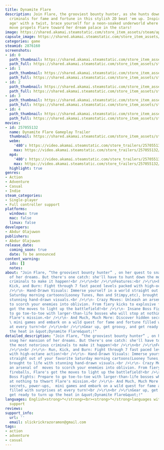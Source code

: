 ```yaml
---
title: Dynamite Flare
description: Join Flare, the grooviest bounty hunter, as she hunts down dangerous
  criminals for fame and fortune in this stylish 2D beat 'em up. Inspired by the 'golden
  age' with a twist, brace yourself for a neon-soaked underworld where every fiery
  move propels Flare toward her dream palace in the stars!
image: https://shared.akamai.steamstatic.com/store_item_assets/steam/apps/2876160/header.jpg?t=1726353289
capsule_image: https://shared.akamai.steamstatic.com/store_item_assets/steam/apps/2876160/capsule_231x87.jpg?t=1726353289
categories: game
steamid: 2876160
screenshots:
- id: 0
  path_thumbnail: https://shared.akamai.steamstatic.com/store_item_assets/steam/apps/2876160/ss_8bb962cd2edd69cb1d2bef2aedc19de55f06920f.600x338.jpg?t=1726353289
  path_full: https://shared.akamai.steamstatic.com/store_item_assets/steam/apps/2876160/ss_8bb962cd2edd69cb1d2bef2aedc19de55f06920f.1920x1080.jpg?t=1726353289
- id: 1
  path_thumbnail: https://shared.akamai.steamstatic.com/store_item_assets/steam/apps/2876160/ss_da52ddd9ff03b24344cd39b739dd7b3ac2513f91.600x338.jpg?t=1726353289
  path_full: https://shared.akamai.steamstatic.com/store_item_assets/steam/apps/2876160/ss_da52ddd9ff03b24344cd39b739dd7b3ac2513f91.1920x1080.jpg?t=1726353289
- id: 2
  path_thumbnail: https://shared.akamai.steamstatic.com/store_item_assets/steam/apps/2876160/ss_9790fba865f30c844bfbab25e3e1ef6ef8bd01a2.600x338.jpg?t=1726353289
  path_full: https://shared.akamai.steamstatic.com/store_item_assets/steam/apps/2876160/ss_9790fba865f30c844bfbab25e3e1ef6ef8bd01a2.1920x1080.jpg?t=1726353289
- id: 3
  path_thumbnail: https://shared.akamai.steamstatic.com/store_item_assets/steam/apps/2876160/ss_b7eae8da17de9e3782a712c5c1cea5572c6c72ae.600x338.jpg?t=1726353289
  path_full: https://shared.akamai.steamstatic.com/store_item_assets/steam/apps/2876160/ss_b7eae8da17de9e3782a712c5c1cea5572c6c72ae.1920x1080.jpg?t=1726353289
- id: 4
  path_thumbnail: https://shared.akamai.steamstatic.com/store_item_assets/steam/apps/2876160/ss_41f2739f668ad863d0c53f267604c5478514af0b.600x338.jpg?t=1726353289
  path_full: https://shared.akamai.steamstatic.com/store_item_assets/steam/apps/2876160/ss_41f2739f668ad863d0c53f267604c5478514af0b.1920x1080.jpg?t=1726353289
movies:
- id: 257055132
  name: Dynamite Flare Gameplay Trailer
  thumbnail: https://shared.akamai.steamstatic.com/store_item_assets/steam/apps/257055132/movie.293x165.jpg?t=1726353229
  webm:
    '480': https://video.akamai.steamstatic.com/store_trailers/257055132/movie480_vp9.webm?t=1726353229
    max: https://video.akamai.steamstatic.com/store_trailers/257055132/movie_max_vp9.webm?t=1726353229
  mp4:
    '480': https://video.akamai.steamstatic.com/store_trailers/257055132/movie480.mp4?t=1726353229
    max: https://video.akamai.steamstatic.com/store_trailers/257055132/movie_max.mp4?t=1726353229
  highlight: true
genres:
- Action
- Adventure
- Casual
- Indie
steam_categories:
- Single-player
- Full controller support
platforms:
  windows: true
  mac: false
  linux: false
developers:
- Abdur Olajuwon
publishers:
- Abdur Olajuwon
release_date:
  coming_soon: true
  date: To be announced
content_warning:
  ids: []
  notes:
about: "Join Flare, “the grooviest bounty hunter” , on her quest to snag her mansion
  of her dreams. But there's one catch: she'll have to hunt down the most notorious
  criminals to make it happen!<br />\r\n<br />\r\nFeatures:<br />\r\n<br />\r\n- Run,
  Kick, and Burn: Fight through 7 fast paced levels packed with high-octane action!<br
  />\r\n- Hand-Drawn Visuals: Immerse yourself in a world straight out of your favorite
  Saturday morning cartoons(Looney Tunes, Ren and Stimpy,etc), brought to life with
  stunning hand-drawn visuals.<br />\r\n- Crazy Moves: Unleash an arsenal of  moves
  to scorch your enemies into oblivion. From fiery kicks to explosive fireballs, Flare's
  got the moves to light up the battlefield!<br />\r\n- Insane Boss Fights: Prepare
  to go toe-to-toe with larger-than-life bosses who will stop at nothing to thwart
  Flare's mission.<br />\r\n- And Much, Much More: Discover hidden secrets, power-ups,
  \ mini games and embark on a wild quest for fame and fortune filled with surprises
  at every turn!<br />\r\n<br />\r\nGear up, get groovy, and get ready to turn up
  the heat in &quot;Dynamite Flare&quot;!"
detailed_description: "Join Flare, “the grooviest bounty hunter” , on her quest to
  snag her mansion of her dreams. But there's one catch: she'll have to hunt down
  the most notorious criminals to make it happen!<br />\r\n<br />\r\nFeatures:<br
  />\r\n<br />\r\n- Run, Kick, and Burn: Fight through 7 fast paced levels packed
  with high-octane action!<br />\r\n- Hand-Drawn Visuals: Immerse yourself in a world
  straight out of your favorite Saturday morning cartoons(Looney Tunes, Ren and Stimpy,etc),
  brought to life with stunning hand-drawn visuals.<br />\r\n- Crazy Moves: Unleash
  an arsenal of  moves to scorch your enemies into oblivion. From fiery kicks to explosive
  fireballs, Flare's got the moves to light up the battlefield!<br />\r\n- Insane
  Boss Fights: Prepare to go toe-to-toe with larger-than-life bosses who will stop
  at nothing to thwart Flare's mission.<br />\r\n- And Much, Much More: Discover hidden
  secrets, power-ups,  mini games and embark on a wild quest for fame and fortune
  filled with surprises at every turn!<br />\r\n<br />\r\nGear up, get groovy, and
  get ready to turn up the heat in &quot;Dynamite Flare&quot;!"
languages: English<strong>*</strong><br><strong>*</strong>languages with full audio
  support
reviews:
support_info:
  url: ''
  email: slickrickrazoramon@gmail.com
tags:
- action
- adventure
- casual
---
```


